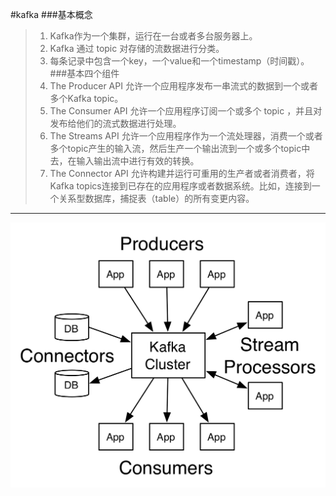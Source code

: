 #kafka
###基本概念
>1. Kafka作为一个集群，运行在一台或者多台服务器上。
>2. Kafka 通过 topic 对存储的流数据进行分类。
>3. 每条记录中包含一个key，一个value和一个timestamp（时间戳）。
###基本四个组件
>1. The Producer API 允许一个应用程序发布一串流式的数据到一个或者多个Kafka topic。
>2. The Consumer API 允许一个应用程序订阅一个或多个 topic ，并且对发布给他们的流式数据进行处理。
>3. The Streams API 允许一个应用程序作为一个流处理器，消费一个或者多个topic产生的输入流，然后生产一个输出流到一个或多个topic中去，在输入输出流中进行有效的转换。
>4. The Connector API 允许构建并运行可重用的生产者或者消费者，将Kafka topics连接到已存在的应用程序或者数据系统。比如，连接到一个关系型数据库，捕捉表（table）的所有变更内容。
---------
![kafka-api](./img/kafka-apis.png)

